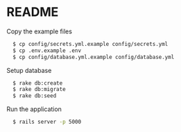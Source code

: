 # README

Copy the example files

```sh
  $ cp config/secrets.yml.example config/secrets.yml
  $ cp .env.example .env
  $ cp config/database.yml.example config/database.yml
```

Setup database

```sh
  $ rake db:create
  $ rake db:migrate
  $ rake db:seed
```

Run the application

```sh
  $ rails server -p 5000
```
